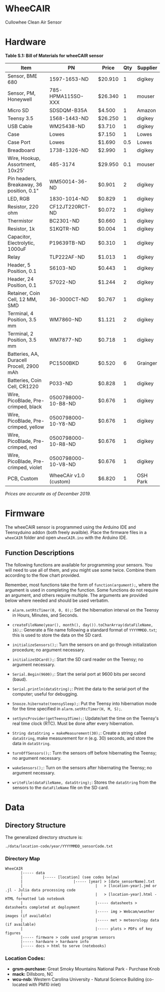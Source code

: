 # WheeCAIR
Cullowhee Clean Air Sensor

# Hardware

**Table S.1: Bill of Materials for wheeCAIR sensor**  

| Item                                      | PN                     | Price   | Qty | Supplier |
| ----------------------------------------- | ---------------------- | ------- | --- | -------- |
| Sensor, BME 680                           | 1597-1653-ND           | $20.910 | 1   | digikey  |
| Sensor, PM, Honeywell                     | 785-HPMA115SO-XXX      | $26.340 | 1   | mouser   |
| Micro SD                                  | SDSDQM-B35A            | $4.500  | 1   | Amazon   |
| Teensy 3.5                                | 1568-1443-ND           | $26.250 | 1   | digikey  |
| USB Cable                                 | WM25438-ND             | $3.710  | 1   | digikey  |
| Case                                      | Lowes                  | $7.150  | 1   | Lowes    |
| Case Port                                 | Lowes                  | $1.690  | 0.5 | Lowes    |
| Breadboard                                | 1738-1326-ND           | $2.990  | 1   | digikey  |
| Wire, Hookup, Assortment, 10x25'          | 485-3174               | $29.950 | 0.1 | mouser   |
| Pin headers, Breakaway, 36 position, 0.1" | WM50014-36-ND          | $0.901  | 2   | digikey  |
| LED, RGB                                  | 1830-1014-ND           | $0.829  | 1   | digikey  |
| Resistor, 220 ohm                         | CF12JT220RCT-ND        | $0.072  | 1   | digikey  |
| Thermistor                                | BC2301-ND              | $0.660  | 1   | digikey  |
| Resistor, 1k                              | S1KQTR-ND              | $0.004  | 1   | digikey  |
| Capacitor, Electrolytic, 1000uF           | P19639TB-ND            | $0.310  | 1   | digikey  |
| Relay                                     | TLP222AF-ND            | $1.013  | 1   | digikey  |
| Header, 5 Position, 0.1                   | S6103-ND               | $0.443  | 1   | digikey  |
| Header, 24 Position, 0.1                  | S7022-ND               | $1.244  | 2   | digikey  |
| Retainer, Coin Cell, 12 MM, SMD           | 36-3000CT-ND           | $0.767  | 1   | digikey  |
| Terminal, 4 Position, 3.5 mm              | WM7860-ND              | $1.121  | 2   | digikey  |
| Terminal, 2 Position, 3.5 mm              | WM7877-ND              | $0.718  | 1   | digikey  |
| Batteries, AA, Duracell Procell, 2900 mAh | PC1500BKD              | $0.520  | 6   | Grainger |
| Batteries, Coin Cell, CR1220              | P033-ND                | $0.828  | 1   | digikey  |
| Wire, PicoBlade, Pre-crimped, black       | 0500798000-10-B8-ND    | $0.676  | 1   | digikey  |
| Wire, PicoBlade, Pre-crimped, yellow      | 0500798000-10-Y8-ND    | $0.676  | 1   | digikey  |
| Wire, PicoBlade, Pre-crimped, red         | 0500798000-10-R8-ND    | $0.676  | 1   | digikey  |
| Wire, PicoBlade, Pre-crimped, violet      | 0500798000-10-V8-ND    | $0.676  | 1   | digikey  |
| PCB, Custom                               | WheeCAir v1.0 (custom) | $6.820  | 1   | OSH Park |

*Prices are accurate as of December 2019.*

# Firmware

The wheeCAIR sensor is programmed using the Arduino IDE and Teensyduino addon (both freely availble).  Place the firmware files in a `wheeCAIR` folder and open `wheeCAIR.ino` with the Arduino IDE.

## Function Descriptions

The following functions are available for programming your sensors.  You will need to use all of them, and you might use some twice.  Combine them according to the flow chart provided.

Remember, most functions take the form of `function(argument);`, where the argument is used in completing the function.  Some functions do not require an argument, and others require multiple.  The arguments are provided below where needed and should be used verbatim.

- `alarm.setRtcTimer(0, 0, 0);`: Set the hibernation interval on the Teensy in Hours, Minutes, and Seconds.

- `createFileName(year(), month(), day()).toCharArray(dataFileName, 16);`: Generate a file name following a standard format of `YYYYMMDD.txt`; this is used to store the data on the SD card.

- `initializeSensors();`: Turn the sensors on and go through initialization procedure; no argument necessary.

- `initializeSDCard();`: Start the SD card reader on the Teensy; no argument necessary.

- `Serial.Begin(9600);`: Start the serial port at 9600 bits per second (baud).

- `Serial.println(dataString);`: Print the data to the serial port of the computer; useful for debugging.

- `Snooze.hibernate(teensySleep);`: Put the Teensy into hibernation mode for the time specified in `alarm.setRtcTimer(H, M, S);`.

- `setSyncProvider(getTeensy3Time);`: Update/set the time on the Teensy's real time clock (RTC).  Must be done after every hibernation.

- `String dataString = makeMeasurement(30);`: Create a string called `dataString`, make measurement for *n* (e.g. 30) seconds, and store the data in `dataString`.

- `turnOffSensors();`: Turn the sensors off before hibernating the Teensy; no argument necessary.

- `wakeSensors();`: Turn on the sensors after hibernating the Teensy; no argument necessary.

- `writeFile(dataFileName, dataString);`: Stores the `dataString` from the sensors to the `dataFileName` file on the SD card.


# Data

## Directory Structure

The generalized directory structure is:

`./data/location-code/year/YYYYMMDD_sensorCode.txt`

### Directory Map

```
WheeCAIR
       |----- data
       |         |----- [location] (see codes below)
       |                       |----- [year] > [date_sensorName].txt
       |                                 |   > [location-year].jmd or .jl - Julia data processing code
       |                                 |   > [location-year].html - HTML formatted lab notebook
       |                                 |----- datasheets > datasheets completed at deployment
       |                                 |----- img > Webcam/weather images (if available)
       |                                 |----- met > meteorology data (if available)
       |                                 |----- plots > PDFs of key figures
       |----- firmware > code used program sensors
       |----- hardware > hardware info
       |----- docs > html to serve (notebooks)
```

### Location Codes:
  - **grsm-purchase:** Great Smoky Mountains National Park - Purchase Knob
  - **mack:** Dillsboro, NC
  - **wcu-nsb:** Western Carolina University - Natural Science Building (co-located with PM10 inlet)
